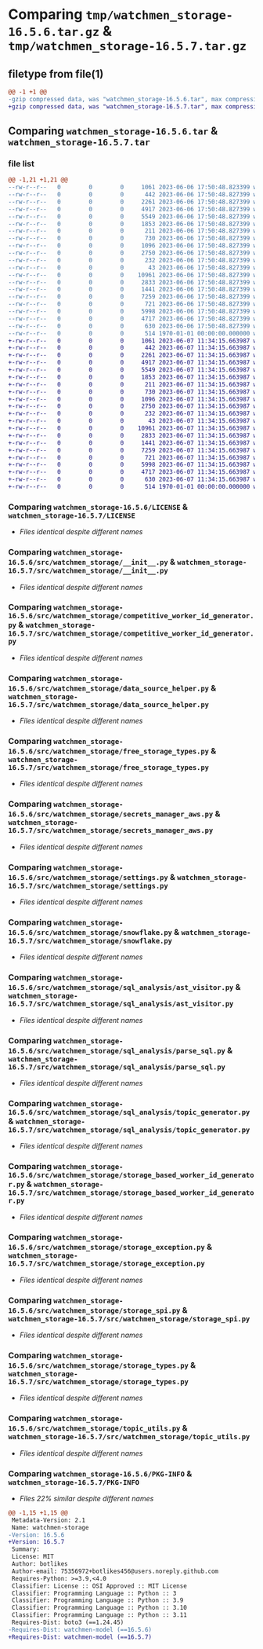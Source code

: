 # Comparing `tmp/watchmen_storage-16.5.6.tar.gz` & `tmp/watchmen_storage-16.5.7.tar.gz`

## filetype from file(1)

```diff
@@ -1 +1 @@
-gzip compressed data, was "watchmen_storage-16.5.6.tar", max compression
+gzip compressed data, was "watchmen_storage-16.5.7.tar", max compression
```

## Comparing `watchmen_storage-16.5.6.tar` & `watchmen_storage-16.5.7.tar`

### file list

```diff
@@ -1,21 +1,21 @@
--rw-r--r--   0        0        0     1061 2023-06-06 17:50:48.823399 watchmen_storage-16.5.6/LICENSE
--rw-r--r--   0        0        0      442 2023-06-06 17:50:48.827399 watchmen_storage-16.5.6/pyproject.toml
--rw-r--r--   0        0        0     2261 2023-06-06 17:50:48.827399 watchmen_storage-16.5.6/src/watchmen_storage/__init__.py
--rw-r--r--   0        0        0     4917 2023-06-06 17:50:48.827399 watchmen_storage-16.5.6/src/watchmen_storage/competitive_worker_id_generator.py
--rw-r--r--   0        0        0     5549 2023-06-06 17:50:48.827399 watchmen_storage-16.5.6/src/watchmen_storage/data_source_helper.py
--rw-r--r--   0        0        0     1853 2023-06-06 17:50:48.827399 watchmen_storage-16.5.6/src/watchmen_storage/free_storage_types.py
--rw-r--r--   0        0        0      211 2023-06-06 17:50:48.827399 watchmen_storage-16.5.6/src/watchmen_storage/secrets_manager.py
--rw-r--r--   0        0        0      730 2023-06-06 17:50:48.827399 watchmen_storage-16.5.6/src/watchmen_storage/secrets_manager_aws.py
--rw-r--r--   0        0        0     1096 2023-06-06 17:50:48.827399 watchmen_storage-16.5.6/src/watchmen_storage/settings.py
--rw-r--r--   0        0        0     2750 2023-06-06 17:50:48.827399 watchmen_storage-16.5.6/src/watchmen_storage/snowflake.py
--rw-r--r--   0        0        0      232 2023-06-06 17:50:48.827399 watchmen_storage-16.5.6/src/watchmen_storage/snowflake_worker_id_generator.py
--rw-r--r--   0        0        0       43 2023-06-06 17:50:48.827399 watchmen_storage-16.5.6/src/watchmen_storage/sql_analysis/__init__.py
--rw-r--r--   0        0        0    10961 2023-06-06 17:50:48.827399 watchmen_storage-16.5.6/src/watchmen_storage/sql_analysis/ast_visitor.py
--rw-r--r--   0        0        0     2833 2023-06-06 17:50:48.827399 watchmen_storage-16.5.6/src/watchmen_storage/sql_analysis/parse_sql.py
--rw-r--r--   0        0        0     1441 2023-06-06 17:50:48.827399 watchmen_storage-16.5.6/src/watchmen_storage/sql_analysis/topic_generator.py
--rw-r--r--   0        0        0     7259 2023-06-06 17:50:48.827399 watchmen_storage-16.5.6/src/watchmen_storage/storage_based_worker_id_generator.py
--rw-r--r--   0        0        0      721 2023-06-06 17:50:48.827399 watchmen_storage-16.5.6/src/watchmen_storage/storage_exception.py
--rw-r--r--   0        0        0     5998 2023-06-06 17:50:48.827399 watchmen_storage-16.5.6/src/watchmen_storage/storage_spi.py
--rw-r--r--   0        0        0     4717 2023-06-06 17:50:48.827399 watchmen_storage-16.5.6/src/watchmen_storage/storage_types.py
--rw-r--r--   0        0        0      630 2023-06-06 17:50:48.827399 watchmen_storage-16.5.6/src/watchmen_storage/topic_utils.py
--rw-r--r--   0        0        0      514 1970-01-01 00:00:00.000000 watchmen_storage-16.5.6/PKG-INFO
+-rw-r--r--   0        0        0     1061 2023-06-07 11:34:15.663987 watchmen_storage-16.5.7/LICENSE
+-rw-r--r--   0        0        0      442 2023-06-07 11:34:15.663987 watchmen_storage-16.5.7/pyproject.toml
+-rw-r--r--   0        0        0     2261 2023-06-07 11:34:15.663987 watchmen_storage-16.5.7/src/watchmen_storage/__init__.py
+-rw-r--r--   0        0        0     4917 2023-06-07 11:34:15.663987 watchmen_storage-16.5.7/src/watchmen_storage/competitive_worker_id_generator.py
+-rw-r--r--   0        0        0     5549 2023-06-07 11:34:15.663987 watchmen_storage-16.5.7/src/watchmen_storage/data_source_helper.py
+-rw-r--r--   0        0        0     1853 2023-06-07 11:34:15.663987 watchmen_storage-16.5.7/src/watchmen_storage/free_storage_types.py
+-rw-r--r--   0        0        0      211 2023-06-07 11:34:15.663987 watchmen_storage-16.5.7/src/watchmen_storage/secrets_manager.py
+-rw-r--r--   0        0        0      730 2023-06-07 11:34:15.663987 watchmen_storage-16.5.7/src/watchmen_storage/secrets_manager_aws.py
+-rw-r--r--   0        0        0     1096 2023-06-07 11:34:15.663987 watchmen_storage-16.5.7/src/watchmen_storage/settings.py
+-rw-r--r--   0        0        0     2750 2023-06-07 11:34:15.663987 watchmen_storage-16.5.7/src/watchmen_storage/snowflake.py
+-rw-r--r--   0        0        0      232 2023-06-07 11:34:15.663987 watchmen_storage-16.5.7/src/watchmen_storage/snowflake_worker_id_generator.py
+-rw-r--r--   0        0        0       43 2023-06-07 11:34:15.663987 watchmen_storage-16.5.7/src/watchmen_storage/sql_analysis/__init__.py
+-rw-r--r--   0        0        0    10961 2023-06-07 11:34:15.663987 watchmen_storage-16.5.7/src/watchmen_storage/sql_analysis/ast_visitor.py
+-rw-r--r--   0        0        0     2833 2023-06-07 11:34:15.663987 watchmen_storage-16.5.7/src/watchmen_storage/sql_analysis/parse_sql.py
+-rw-r--r--   0        0        0     1441 2023-06-07 11:34:15.663987 watchmen_storage-16.5.7/src/watchmen_storage/sql_analysis/topic_generator.py
+-rw-r--r--   0        0        0     7259 2023-06-07 11:34:15.663987 watchmen_storage-16.5.7/src/watchmen_storage/storage_based_worker_id_generator.py
+-rw-r--r--   0        0        0      721 2023-06-07 11:34:15.663987 watchmen_storage-16.5.7/src/watchmen_storage/storage_exception.py
+-rw-r--r--   0        0        0     5998 2023-06-07 11:34:15.663987 watchmen_storage-16.5.7/src/watchmen_storage/storage_spi.py
+-rw-r--r--   0        0        0     4717 2023-06-07 11:34:15.663987 watchmen_storage-16.5.7/src/watchmen_storage/storage_types.py
+-rw-r--r--   0        0        0      630 2023-06-07 11:34:15.663987 watchmen_storage-16.5.7/src/watchmen_storage/topic_utils.py
+-rw-r--r--   0        0        0      514 1970-01-01 00:00:00.000000 watchmen_storage-16.5.7/PKG-INFO
```

### Comparing `watchmen_storage-16.5.6/LICENSE` & `watchmen_storage-16.5.7/LICENSE`

 * *Files identical despite different names*

### Comparing `watchmen_storage-16.5.6/src/watchmen_storage/__init__.py` & `watchmen_storage-16.5.7/src/watchmen_storage/__init__.py`

 * *Files identical despite different names*

### Comparing `watchmen_storage-16.5.6/src/watchmen_storage/competitive_worker_id_generator.py` & `watchmen_storage-16.5.7/src/watchmen_storage/competitive_worker_id_generator.py`

 * *Files identical despite different names*

### Comparing `watchmen_storage-16.5.6/src/watchmen_storage/data_source_helper.py` & `watchmen_storage-16.5.7/src/watchmen_storage/data_source_helper.py`

 * *Files identical despite different names*

### Comparing `watchmen_storage-16.5.6/src/watchmen_storage/free_storage_types.py` & `watchmen_storage-16.5.7/src/watchmen_storage/free_storage_types.py`

 * *Files identical despite different names*

### Comparing `watchmen_storage-16.5.6/src/watchmen_storage/secrets_manager_aws.py` & `watchmen_storage-16.5.7/src/watchmen_storage/secrets_manager_aws.py`

 * *Files identical despite different names*

### Comparing `watchmen_storage-16.5.6/src/watchmen_storage/settings.py` & `watchmen_storage-16.5.7/src/watchmen_storage/settings.py`

 * *Files identical despite different names*

### Comparing `watchmen_storage-16.5.6/src/watchmen_storage/snowflake.py` & `watchmen_storage-16.5.7/src/watchmen_storage/snowflake.py`

 * *Files identical despite different names*

### Comparing `watchmen_storage-16.5.6/src/watchmen_storage/sql_analysis/ast_visitor.py` & `watchmen_storage-16.5.7/src/watchmen_storage/sql_analysis/ast_visitor.py`

 * *Files identical despite different names*

### Comparing `watchmen_storage-16.5.6/src/watchmen_storage/sql_analysis/parse_sql.py` & `watchmen_storage-16.5.7/src/watchmen_storage/sql_analysis/parse_sql.py`

 * *Files identical despite different names*

### Comparing `watchmen_storage-16.5.6/src/watchmen_storage/sql_analysis/topic_generator.py` & `watchmen_storage-16.5.7/src/watchmen_storage/sql_analysis/topic_generator.py`

 * *Files identical despite different names*

### Comparing `watchmen_storage-16.5.6/src/watchmen_storage/storage_based_worker_id_generator.py` & `watchmen_storage-16.5.7/src/watchmen_storage/storage_based_worker_id_generator.py`

 * *Files identical despite different names*

### Comparing `watchmen_storage-16.5.6/src/watchmen_storage/storage_exception.py` & `watchmen_storage-16.5.7/src/watchmen_storage/storage_exception.py`

 * *Files identical despite different names*

### Comparing `watchmen_storage-16.5.6/src/watchmen_storage/storage_spi.py` & `watchmen_storage-16.5.7/src/watchmen_storage/storage_spi.py`

 * *Files identical despite different names*

### Comparing `watchmen_storage-16.5.6/src/watchmen_storage/storage_types.py` & `watchmen_storage-16.5.7/src/watchmen_storage/storage_types.py`

 * *Files identical despite different names*

### Comparing `watchmen_storage-16.5.6/src/watchmen_storage/topic_utils.py` & `watchmen_storage-16.5.7/src/watchmen_storage/topic_utils.py`

 * *Files identical despite different names*

### Comparing `watchmen_storage-16.5.6/PKG-INFO` & `watchmen_storage-16.5.7/PKG-INFO`

 * *Files 22% similar despite different names*

```diff
@@ -1,15 +1,15 @@
 Metadata-Version: 2.1
 Name: watchmen-storage
-Version: 16.5.6
+Version: 16.5.7
 Summary: 
 License: MIT
 Author: botlikes
 Author-email: 75356972+botlikes456@users.noreply.github.com
 Requires-Python: >=3.9,<4.0
 Classifier: License :: OSI Approved :: MIT License
 Classifier: Programming Language :: Python :: 3
 Classifier: Programming Language :: Python :: 3.9
 Classifier: Programming Language :: Python :: 3.10
 Classifier: Programming Language :: Python :: 3.11
 Requires-Dist: boto3 (==1.24.45)
-Requires-Dist: watchmen-model (==16.5.6)
+Requires-Dist: watchmen-model (==16.5.7)
```

